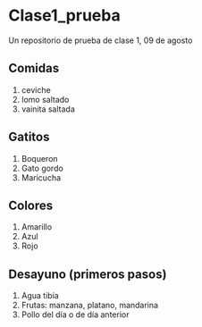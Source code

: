 # Clase1_prueba
Un repositorio de prueba de clase 1, 09 de agosto

## Comidas
1. ceviche
2. lomo saltado
3. vainita saltada

## Gatitos
1. Boqueron
2. Gato gordo
3. Maricucha

## Colores
1. Amarillo
2. Azul
3. Rojo

## Desayuno (primeros pasos)
1. Agua tibia
2. Frutas: manzana, platano, mandarina
3. Pollo del día o de día anterior